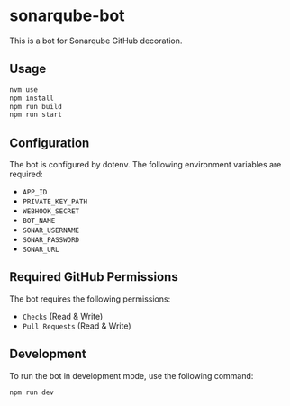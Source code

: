 # sonarqube-bot

This is a bot for Sonarqube GitHub decoration.

## Usage

```bash
nvm use
npm install
npm run build
npm run start
```

## Configuration

The bot is configured by dotenv. The following environment variables are required:

- `APP_ID`
- `PRIVATE_KEY_PATH`
- `WEBHOOK_SECRET`
- `BOT_NAME`
- `SONAR_USERNAME`
- `SONAR_PASSWORD`
- `SONAR_URL`

## Required GitHub Permissions

The bot requires the following permissions:

- `Checks` (Read & Write)
- `Pull Requests` (Read & Write)

## Development

To run the bot in development mode, use the following command:

```bash
npm run dev
```
